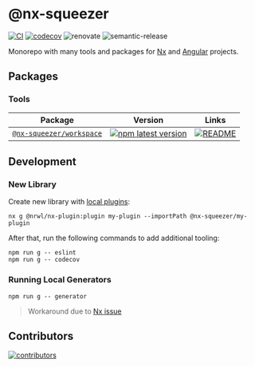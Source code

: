 # @nx-squeezer

[![CI](https://github.com/nx-squeezer/squeezer/actions/workflows/ci.yml/badge.svg)](https://github.com/nx-squeezer/squeezer/actions/workflows/ci.yml) [![codecov](https://codecov.io/gh/nx-squeezer/squeezer/branch/main/graph/badge.svg)](https://codecov.io/gh/nx-squeezer/squeezer) ![renovate](https://img.shields.io/badge/maintaied%20with-renovate-blue?logo=renovatebot) ![semantic-release](https://img.shields.io/badge/%20%20%F0%9F%93%A6%F0%9F%9A%80-semantic--release-e10079.svg)

Monorepo with many tools and packages for [Nx](https://nx.dev/) and [Angular](https://angular.io/) projects.

## Packages

### Tools

| Package                                                                          | Version                                                                                                                                       | Links                                                                                      |
| -------------------------------------------------------------------------------- | --------------------------------------------------------------------------------------------------------------------------------------------- | ------------------------------------------------------------------------------------------ |
| [`@nx-squeezer/workspace`](https://www.npmjs.com/package/@nx-squeezer/workspace) | [![npm latest version](https://img.shields.io/npm/v/@nx-squeezer/workspace/latest.svg)](https://www.npmjs.com/package/@nx-squeezer/workspace) | [![README](https://img.shields.io/badge/README--green.svg)](/packages/workspace/README.md) |

## Development

### New Library

Create new library with [local plugins](https://nx.dev/plugin-features/create-your-own-plugin#local-workspace-plugins):

```shell
nx g @nrwl/nx-plugin:plugin my-plugin --importPath @nx-squeezer/my-plugin
```

After that, run the following commands to add additional tooling:

```shell
npm run g -- eslint
npm run g -- codecov
```

### Running Local Generators

```shell
npm run g -- generator
```

> Workaround due to [Nx issue](https://github.com/nrwl/nx/issues/9823)

## Contributors

[![contributors](https://contrib.rocks/image?repo=nx-squeezer/squeezer)](https://github.com/nx-squeezer/squeezer/graphs/contributors)

